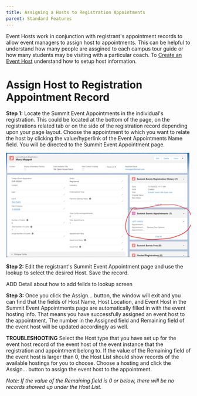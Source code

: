 ```yaml
---
title: Assigning a Hosts to Registration Appointments
parent: Standard Features
---
```


Event Hosts work in conjunction with registrant's appointment records to allow event managers to assign host to appointments.  This can be helpful to understand how many people are assgined to each campus tour guide or how many students may be visiting with a particular coach.  To [Create an Event Host](https://github.com/SFDO-Community-Sprints/summit-events-app-documentation/blob/main/docs/standard-features/SE_Hosts_Feature/Creating-an-event-host.md) understand how to setup host information.

# Assign Host to Registration Appointment Record

**Step 1:** Locate the Summit Event Appointments in the individual's registration.  This could be located at the bottom of the page, on the registrations related tab or on the side of the registration record depending upon your page layout.  Choose the appointment to which you want to relate the host by clicking the value/hyperlink of the Event Appointments Name field. You will be directed to the Summit Event Appointment page.  

![Registrant Appointments Related List Image](../images/EventHost_SelectRegistrantsAppointment.PNG)

 
**Step 2:** Edit the registrant's Summit Event Appointment page and use the lookup to select the desired Host.  Save the record.

ADD Detail about how to add feilds to lookup screen
 
**Step 3:** Once you click the Assign… button, the window will exit and you can find that the fields of Host Name, Host Location, and Event Host in the Summit Event Appointments page are automatically filled in with the event hosting info. That means you have successfully assigned an event host to the appointment. The number in the Assigned field and Remaining field of the event host will be updated accordingly as well.
 


**TROUBLESHOOTING**
Select the Host type that you have set up for the event host record of the event host of the event instance that the registration and appointment belong to. If the value of the Remaining field of the event host is larger than 0, the Host List should show records of the available hostings for you to choose. Choose a hosting and click the Assign… button to assign the event host to the appointment. 

_Note: If the value of the Remaining field is 0 or below, there will be no records showed up under the Host List._
 

